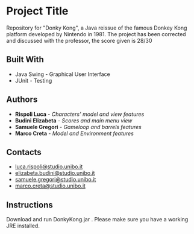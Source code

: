 # Project Title
Repository for "Donky Kong", a Java reissue of the famous Donkey Kong platform developed by Nintendo in 1981.
The project has been corrected and discussed with the professor, the score given is 28/30

## Built With

* Java Swing - Graphical User Interface
* JUnit - Testing

## Authors

* **Rispoli Luca** - *Characters' model and view features* 
* **Budini Elizabeta** - *Scores and main menu view* 
* **Samuele Gregori** - *Gameloop and barrels features* 
* **Marco Creta** - *Model and Environment features* 

## Contacts

* luca.rispoli@studio.unibo.it
* elizabeta.budini@studio.unibo.it
* samuele.gregori@studio.unibo.it
* marco.creta@studio.unibo.it

## Instructions

Download and run DonkyKong.jar . 
Please make sure you have a working JRE installed.


